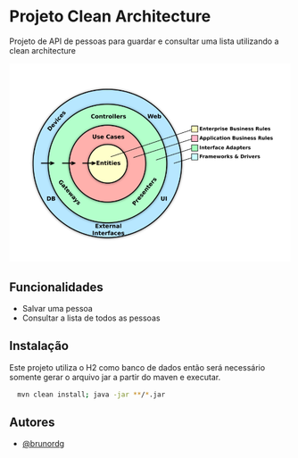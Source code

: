 
# Projeto Clean Architecture

Projeto de API de pessoas para guardar e consultar uma lista utilizando a clean architecture

![alt text](https://github.com/brunordg/person-api/blob/main/assets/1_O4pMWCi5kZi20SNOR6V33Q.png)

## Funcionalidades

- Salvar uma pessoa
- Consultar a lista de todos as pessoas

## Instalação

Este projeto utiliza o H2 como banco de dados então será necessário somente gerar o arquivo jar a partir do maven e executar.

```bash
  mvn clean install; java -jar **/*.jar
```

## Autores

- [@brunordg](https://www.github.com/brunordg)

